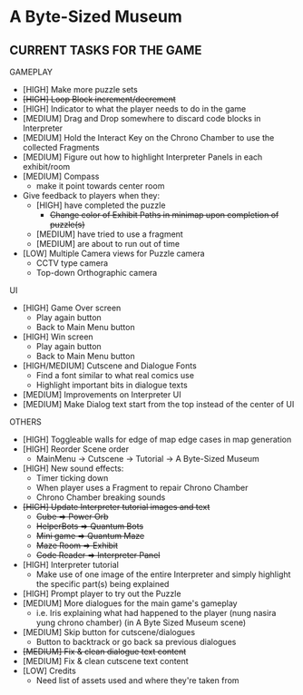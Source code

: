 # A Byte-Sized Museum

## CURRENT TASKS FOR THE GAME

GAMEPLAY
- [HIGH] Make more puzzle sets
- ~~[HIGH] Loop Block increment/decrement~~
- [HIGH] Indicator to what the player needs to do in the game
- [MEDIUM] Drag and Drop somewhere to discard code blocks in Interpreter
- [MEDIUM] Hold the Interact Key on the Chrono Chamber to use the collected Fragments
- [MEDIUM] Figure out how to highlight Interpreter Panels in each exhibit/room
- [MEDIUM] Compass
   - make it point towards center room
- Give feedback to players when they:
   - [HIGH] have completed the puzzle
      - ~~Change color of Exhibit Paths in minimap upon completion of puzzle(s)~~
   - [MEDIUM] have tried to use a fragment
   - [MEDIUM] are about to run out of time
- [LOW] Multiple Camera views for Puzzle camera
   - CCTV type camera
   - Top-down Orthographic camera

UI
- [HIGH] Game Over screen
   - Play again button
   - Back to Main Menu button
- [HIGH] Win screen
   - Play again button
   - Back to Main Menu button
- [HIGH/MEDIUM] Cutscene and Dialogue Fonts
   - Find a font similar to what real comics use
   - Highlight important bits in dialogue texts
- [MEDIUM] Improvements on Interpreter UI
- [MEDIUM] Make Dialog text start from the top instead of the center of UI

OTHERS
- [HIGH] Toggleable walls for edge of map edge cases in map generation
- [HIGH] Reorder Scene order
   - MainMenu -> Cutscene -> Tutorial -> A Byte-Sized Museum
- [HIGH] New sound effects:
   - Timer ticking down
   - When player uses a Fragment to repair Chrono Chamber
   - Chrono Chamber breaking sounds
- ~~[HIGH] Update Interpreter tutorial images and text~~
   - ~~Cube => Power Orb~~
   - ~~HelperBots => Quantum Bots~~
   - ~~Mini game => Quantum Maze~~
   - ~~Maze Room => Exhibit~~
   - ~~Code Reader => Interpreter Panel~~
- [HIGH] Interpreter tutorial
   - Make use of one image of the entire Interpreter and simply highlight the specific part(s) being explained
- [HIGH] Prompt player to try out the Puzzle
- [MEDIUM] More dialogues for the main game's gameplay
   - i.e. Iris explaining what had happened to the player (nung nasira yung chrono chamber) (in A Byte Sized Museum scene)
- [MEDIUM] Skip button for cutscene/dialogues
   - Button to backtrack or go back sa previous dialogues
- ~~[MEDIUM] Fix & clean dialogue text content~~
- [MEDIUM] Fix & clean cutscene text content
- [LOW] Credits
   - Need list of assets used and where they're taken from
